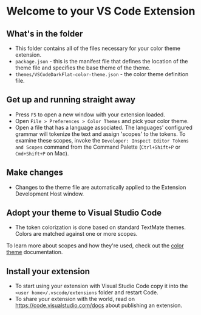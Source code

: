 # Welcome to your VS Code Extension

## What's in the folder

-   This folder contains all of the files necessary for your color theme extension.
-   `package.json` - this is the manifest file that defines the location of the theme file and specifies the base theme of the theme.
-   `themes/VSCodeDarkFlat-color-theme.json` - the color theme definition file.

## Get up and running straight away

-   Press `F5` to open a new window with your extension loaded.
-   Open `File > Preferences > Color Themes` and pick your color theme.
-   Open a file that has a language associated. The languages' configured grammar will tokenize the text and assign 'scopes' to the tokens. To examine these scopes, invoke the `Developer: Inspect Editor Tokens and Scopes` command from the Command Palette (`Ctrl+Shift+P` or `Cmd+Shift+P` on Mac).

## Make changes

-   Changes to the theme file are automatically applied to the Extension Development Host window.

## Adopt your theme to Visual Studio Code

-   The token colorization is done based on standard TextMate themes. Colors are matched against one or more scopes.

To learn more about scopes and how they're used, check out the [color theme](https://code.visualstudio.com/api/extension-guides/color-theme) documentation.

## Install your extension

-   To start using your extension with Visual Studio Code copy it into the `<user home>/.vscode/extensions` folder and restart Code.
-   To share your extension with the world, read on https://code.visualstudio.com/docs about publishing an extension.
